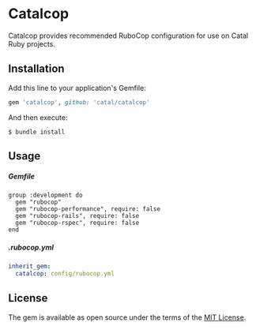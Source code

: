 # Catalcop

Catalcop provides recommended RuboCop configuration for use on Catal Ruby projects.

## Installation

Add this line to your application's Gemfile:

```ruby
gem 'catalcop', github: 'catal/catalcop'
```

And then execute:

    $ bundle install

## Usage

##### Gemfile

```Gemfile
group :development do
  gem "rubocop"
  gem "rubocop-performance", require: false
  gem "rubocop-rails", require: false
  gem "rubocop-rspec", require: false
end
```

##### .rubocop.yml

```yml
inherit_gem:
  catalcop: config/rubocop.yml
```

## License

The gem is available as open source under the terms of the [MIT License](https://opensource.org/licenses/MIT).
